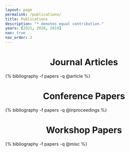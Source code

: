 ```yaml
---
layout: page
permalink: /publications/
title: Publications
description: "* denotes equal contribution." 
years: [2021, 2020, 2019]
nav: true
nav_order: 2 
---
```



<div class="publications">
<center> <h1><span style="color: var(--global-theme-color)"> Journal Articles  </span></h1> </center>
{% bibliography -f papers -q @article %}
</div>

<div class="publications">
<center> <h1><span style="color: var(--global-theme-color)"> Conference Papers  </span></h1> </center>
{% bibliography -f papers -q @inproceedings %}
</div>

<div class="publications">
<center> <h1><span style="color: var(--global-theme-color)"> Workshop Papers </span></h1> </center>
{% bibliography -f papers -q @misc %}
</div>

